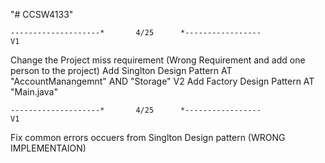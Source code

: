 "# CCSW4133" 

    --------------------*       4/25      *-----------------
    V1
Change the Project miss requirement (Wrong Requirement and add one person to the project)
Add Singlton Design Pattern AT "AccountManangemnt" AND "Storage" 
    V2
Add Factory Design Pattern AT "Main.java"



    --------------------*       4/25      *-----------------
    V1

Fix common errors occuers from Singlton Design pattern (WRONG IMPLEMENTAION)